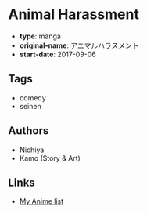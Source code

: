 # Animal Harassment

-   **type**: manga
-   **original-name**: アニマルハラスメント
-   **start-date**: 2017-09-06

## Tags

-   comedy
-   seinen

## Authors

-   Nichiya
-   Kamo (Story & Art)

## Links

-   [My Anime list](https://myanimelist.net/manga/113860/Animal_Harassment)
